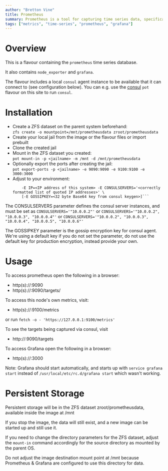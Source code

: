 ```yaml
---
author: "Bretton Vine"
title: Prometheus 
summary: Prometheus is a tool for capturing time series data, specifically system metrics.
tags: ["metrics", "time-series", "prometheus", "grafana"]
---
```


# Overview

This is a flavour containing the ```prometheus``` time series database.

It also contains ```node_exporter``` and ```grafana```.

The flavour includes a local ```consul``` agent instance to be available that it can connect to (see configuration below). You can e.g. use the [consul](https://potluck.honeyguide.net/blog/consul/) ```pot``` flavour on this site to run ```consul```.

# Installation

* Create a ZFS dataset on the parent system beforehand:    
  ```zfs create -o mountpoint=/mnt/prometheusdata zroot/prometheusdata```
* Create your local jail from the image or the flavour files or import prebuilt
* Clone the created jail
* Mount in the ZFS dataset you created:    
  ```pot mount-in -p <jailname> -m /mnt -d /mnt/prometheusdata```
* Optionally export the ports after creating the jail:     
  ```pot export-ports -p <jailname> -e 9090:9090 -e 9100:9100 -e 3000:3000```
* Adjust to your environment:    
  ```sudo pot set-env -p <jailname> -E DATACENTER=<datacentername> -E NODENAME=<nodename> \
      -E IP=<IP address of this system> -E CONSULSERVERS='<correctly formatted list of quoted IP addresses>' \
      [-E GOSSIPKEY=<32 byte Base64 key from consul keygen>]```

The CONSULSERVERS parameter defines the consul server instances, and must be set as ```CONSULSERVERS='"10.0.0.2"'``` or ```CONSULSERVERS='"10.0.0.2", "10.0.0.3", "10.0.0.4"'``` or ```CONSULSERVERS='"10.0.0.2", "10.0.0.3", "10.0.0.4", "10.0.0.5", "10.0.0.6"'```

The GOSSIPKEY parameter is the gossip encryption key for consul agent. We're using a default key if you do not set the parameter, do not use the default key for production encryption, instead provide your own.

# Usage

To access prometheus open the following in a browser:
* http(s)://<prometheus-host>:9090
* http(s)://<prometheus-host>:9090/targets/

To access this node's own metrics, visit:
* http(s)://<prometheus-host>:9100/metrics

or run ```fetch -o - 'https://127.0.0.1:9100/metrics'```

To see the targets being captured via consul, visit
* http://<prometheus-host>:9090/targets

To access Grafana open the following in a browser:
* http(s)://<prometheus-host>:3000

Note: Grafana should start automatically, and starts up with ```service grafana start``` instead of ```/usr/local/etc/rc.d/grafana start``` which wasn't working.

# Persistent Storage
Persistent storage will be in the ZFS dataset zroot/prometheusdata, available inside the image at /mnt

If you stop the image, the data will still exist, and a new image can be started up and still use it.

If you need to change the directory parameters for the ZFS dataset, adjust the ```mount-in``` command accordingly for the source directory as mounted by the parent OS.

Do not adjust the image destination mount point at /mnt because Prometheus & Grafana are configured to use this directory for data.
